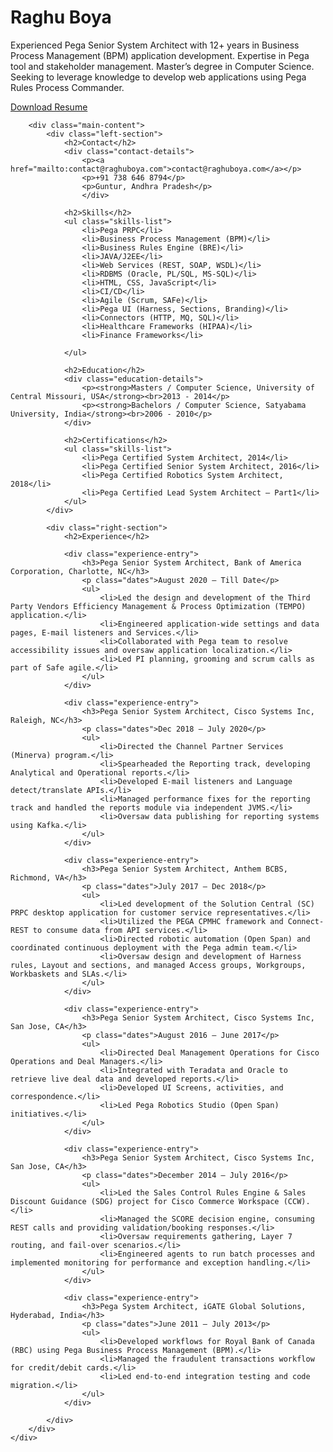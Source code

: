 <!doctype html>
<html>

<head>
    <meta charset="UTF-8">
    <meta name="viewport" content="width=device-width, initial-scale=1.0">
    <title>Raghu Boya - Resume</title>
    <link rel="stylesheet" href="cv<meta charset="UTF-8" />
     <link rel="stylesheet" href="cvstyle.css" />
    <title>Raghu Boya</title>
    <script>
        if (window.location.protocol === "http:") {
            window.location.href =
              "https:" +
              window.location.href.substring(window.location.protocol.length)
          }
    </script>
    <meta name="viewport" content="width=device-width" />
    <link rel="icon" href="favicon.ico" type="image/x-icon" />
    <link rel="apple-touch-icon" sizes="180x180" href="apple-touch-icon.png" />
    <link rel="icon" type="image/png" sizes="32x32" href="favicon-96x96.png" />
    <link rel="icon" type="image/png" sizes="16x16" href="favicon-16x16.png" />
    <link rel="manifest" href="site.webmanifest" />
    <meta name="msapplication-TileColor" content="#da532c" />
    
</head>

<body>
    <div class="resume-container">
        <div class="top-section">
            <h1>Raghu Boya</h1>
            <p class="summary">
                Experienced Pega Senior System Architect with 12+ years in Business Process Management (BPM) application development. Expertise in Pega tool and stakeholder management. Master’s degree in Computer Science. Seeking to leverage knowledge to develop web applications using Pega Rules Process Commander.
            </p>
            <a href="RaghuBoya_resume.pdf" download class="download-link">Download Resume</a>
        </div>

        <div class="main-content">
            <div class="left-section">
                <h2>Contact</h2>
                <div class="contact-details">
                    <p><a href="mailto:contact@raghuboya.com">contact@raghuboya.com</a></p>
                    <p>+91 738 646 8794</p>
                    <p>Guntur, Andhra Pradesh</p>
                    </div>

                <h2>Skills</h2>
                <ul class="skills-list">
                    <li>Pega PRPC</li>
                    <li>Business Process Management (BPM)</li>
                    <li>Business Rules Engine (BRE)</li>
                    <li>JAVA/J2EE</li>
                    <li>Web Services (REST, SOAP, WSDL)</li>
                    <li>RDBMS (Oracle, PL/SQL, MS-SQL)</li>
                    <li>HTML, CSS, JavaScript</li>
                    <li>CI/CD</li>
                    <li>Agile (Scrum, SAFe)</li>
                    <li>Pega UI (Harness, Sections, Branding)</li>
                    <li>Connectors (HTTP, MQ, SQL)</li>
                    <li>Healthcare Frameworks (HIPAA)</li>
                    <li>Finance Frameworks</li>

                </ul>

                <h2>Education</h2>
                <div class="education-details">
                    <p><strong>Masters / Computer Science, University of Central Missouri, USA</strong><br>2013 - 2014</p>
                    <p><strong>Bachelors / Computer Science, Satyabama University, India</strong><br>2006 - 2010</p>
                </div>

                <h2>Certifications</h2>
                <ul class="skills-list">
                    <li>Pega Certified System Architect, 2014</li>
                    <li>Pega Certified Senior System Architect, 2016</li>
                    <li>Pega Certified Robotics System Architect, 2018</li>
                    <li>Pega Certified Lead System Architect – Part1</li>
                </ul>
            </div>

            <div class="right-section">
                <h2>Experience</h2>

                <div class="experience-entry">
                    <h3>Pega Senior System Architect, Bank of America Corporation, Charlotte, NC</h3>
                    <p class="dates">August 2020 – Till Date</p>
                    <ul>
                        <li>Led the design and development of the Third Party Vendors Efficiency Management & Process Optimization (TEMPO) application.</li>
                        <li>Engineered application-wide settings and data pages, E-mail listeners and Services.</li>
                        <li>Collaborated with Pega team to resolve accessibility issues and oversaw application localization.</li>
                        <li>Led PI planning, grooming and scrum calls as part of Safe agile.</li>
                    </ul>
                </div>

                <div class="experience-entry">
                    <h3>Pega Senior System Architect, Cisco Systems Inc, Raleigh, NC</h3>
                    <p class="dates">Dec 2018 – July 2020</p>
                    <ul>
                        <li>Directed the Channel Partner Services (Minerva) program.</li>
                        <li>Spearheaded the Reporting track, developing Analytical and Operational reports.</li>
                        <li>Developed E-mail listeners and Language detect/translate APIs.</li>
                        <li>Managed performance fixes for the reporting track and handled the reports module via independent JVMS.</li>
                        <li>Oversaw data publishing for reporting systems using Kafka.</li>
                    </ul>
                </div>

                <div class="experience-entry">
                    <h3>Pega Senior System Architect, Anthem BCBS, Richmond, VA</h3>
                    <p class="dates">July 2017 – Dec 2018</p>
                    <ul>
                        <li>Led development of the Solution Central (SC) PRPC desktop application for customer service representatives.</li>
                        <li>Utilized the PEGA CPMHC framework and Connect-REST to consume data from API services.</li>
                        <li>Directed robotic automation (Open Span) and coordinated continuous deployment with the Pega admin team.</li>
                        <li>Oversaw design and development of Harness rules, Layout and sections, and managed Access groups, Workgroups, Workbaskets and SLAs.</li>
                    </ul>
                </div>

                <div class="experience-entry">
                    <h3>Pega Senior System Architect, Cisco Systems Inc, San Jose, CA</h3>
                    <p class="dates">August 2016 – June 2017</p>
                    <ul>
                        <li>Directed Deal Management Operations for Cisco Operations and Deal Managers.</li>
                        <li>Integrated with Teradata and Oracle to retrieve live deal data and developed reports.</li>
                        <li>Developed UI Screens, activities, and correspondence.</li>
                        <li>Led Pega Robotics Studio (Open Span) initiatives.</li>
                    </ul>
                </div>

                <div class="experience-entry">
                    <h3>Pega Senior System Architect, Cisco Systems Inc, San Jose, CA</h3>
                    <p class="dates">December 2014 – July 2016</p>
                    <ul>
                        <li>Led the Sales Control Rules Engine & Sales Discount Guidance (SDG) project for Cisco Commerce Workspace (CCW).</li>
                        <li>Managed the SCORE decision engine, consuming REST calls and providing validation/booking responses.</li>
                        <li>Oversaw requirements gathering, Layer 7 routing, and fail-over scenarios.</li>
                        <li>Engineered agents to run batch processes and implemented monitoring for performance and exception handling.</li>
                    </ul>
                </div>

                <div class="experience-entry">
                    <h3>Pega System Architect, iGATE Global Solutions, Hyderabad, India</h3>
                    <p class="dates">June 2011 – July 2013</p>
                    <ul>
                        <li>Developed workflows for Royal Bank of Canada (RBC) using Pega Business Process Management (BPM).</li>
                        <li>Managed the fraudulent transactions workflow for credit/debit cards.</li>
                        <li>Led end-to-end integration testing and code migration.</li>
                    </ul>
                </div>

            </div>
        </div>
    </div>
</body>

</html>
